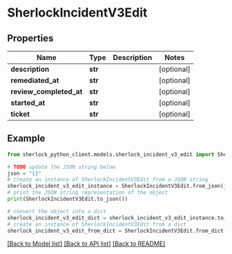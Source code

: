 # SherlockIncidentV3Edit


## Properties

Name | Type | Description | Notes
------------ | ------------- | ------------- | -------------
**description** | **str** |  | [optional] 
**remediated_at** | **str** |  | [optional] 
**review_completed_at** | **str** |  | [optional] 
**started_at** | **str** |  | [optional] 
**ticket** | **str** |  | [optional] 

## Example

```python
from sherlock_python_client.models.sherlock_incident_v3_edit import SherlockIncidentV3Edit

# TODO update the JSON string below
json = "{}"
# create an instance of SherlockIncidentV3Edit from a JSON string
sherlock_incident_v3_edit_instance = SherlockIncidentV3Edit.from_json(json)
# print the JSON string representation of the object
print(SherlockIncidentV3Edit.to_json())

# convert the object into a dict
sherlock_incident_v3_edit_dict = sherlock_incident_v3_edit_instance.to_dict()
# create an instance of SherlockIncidentV3Edit from a dict
sherlock_incident_v3_edit_from_dict = SherlockIncidentV3Edit.from_dict(sherlock_incident_v3_edit_dict)
```
[[Back to Model list]](../README.md#documentation-for-models) [[Back to API list]](../README.md#documentation-for-api-endpoints) [[Back to README]](../README.md)


